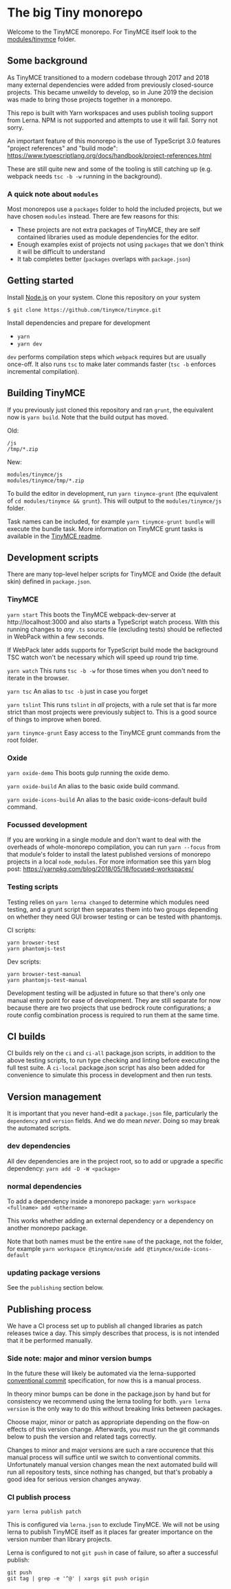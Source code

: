 # The big Tiny monorepo

Welcome to the TinyMCE monorepo. For TinyMCE itself look to the [modules/tinymce](modules/tinymce) folder.

## Some background

As TinyMCE transitioned to a modern codebase through 2017 and 2018 many external dependencies were added from previously closed-source projects. This became unweildy to develop, so in June 2019 the decision was made to bring those projects together in a monorepo.

This repo is built with Yarn workspaces and uses publish tooling support from Lerna. NPM is not supported and attempts to use it will fail. Sorry not sorry.

An important feature of this monorepo is the use of TypeScript 3.0 features "project references" and "build mode":
https://www.typescriptlang.org/docs/handbook/project-references.html

These are still quite new and some of the tooling is still catching up (e.g. webpack needs `tsc -b -w` running in the background).

### A quick note about `modules`

Most monorepos use a `packages` folder to hold the included projects, but we have chosen `modules` instead. There are few reasons for this:

* These projects are not extra packages of TinyMCE, they are self contained libraries used as module dependencies for the editor.
* Enough examples exist of projects not using `packages` that we don't think it will be difficult to understand
* It tab completes better (`packages` overlaps with `package.json`)

## Getting started

Install [Node.js](https://nodejs.org/en/) on your system.
Clone this repository on your system
```
$ git clone https://github.com/tinymce/tinymce.git
```

Install dependencies and prepare for development

* `yarn`
* `yarn dev`

`dev` performs compilation steps which `webpack` requires but are usually once-off. It also runs `tsc` to make later commands faster (`tsc -b` enforces incremental compilation).

## Building TinyMCE

If you previously just cloned this repository and ran `grunt`, the equivalent now is `yarn build`. Note that the build output has moved.

Old:
```
/js
/tmp/*.zip
```
New:
```
modules/tinymce/js
modules/tinymce/tmp/*.zip
```

To build the editor in development, run `yarn tinymce-grunt` (the equivalent of `cd modules/tinymce && grunt`). This will output to the `modules/tinymce/js` folder.

Task names can be included, for example `yarn tinymce-grunt bundle` will execute the bundle task. More information on TinyMCE grunt tasks is available in the [TinyMCE readme](modules/tinymce/readme.md).

## Development scripts

There are many top-level helper scripts for TinyMCE and Oxide (the default skin) defined in `package.json`.

### TinyMCE

`yarn start`
This boots the TinyMCE webpack-dev-server at http://localhost:3000 and also starts a TypeScript watch process. With this running changes to _any_ `.ts` source file (excluding tests) should be reflected in WebPack within a few seconds.

If WebPack later adds supports for TypeScript build mode the background TSC watch won't be necessary which will speed up round trip time.

`yarn watch`
This runs `tsc -b -w` for those times when you don't need to iterate in the browser.

`yarn tsc`
An alias to `tsc -b` just in case you forget

`yarn tslint`
This runs `tslint` in _all_ projects, with a rule set that is far more strict than most projects were previously subject to. This is a good source of things to improve when bored.

`yarn tinymce-grunt`
Easy access to the TinyMCE grunt commands from the root folder.

### Oxide

`yarn oxide-demo`
This boots gulp running the oxide demo.

`yarn oxide-build`
An alias to the basic oxide build command.

`yarn oxide-icons-build`
An alias to the basic oxide-icons-default build command.

### Focussed development

If you are working in a single module and don't want to deal with the overheads of whole-monorepo compilation, you can run `yarn --focus` from that module's folder to install the latest published versions of monorepo projects in a local `node_modules`. For more information see this yarn blog post:
https://yarnpkg.com/blog/2018/05/18/focused-workspaces/

### Testing scripts

Testing relies on `yarn lerna changed` to determine which modules need testing, and a grunt script then separates them into two groups depending on whether they need GUI browser testing or can be tested with phantomjs.

CI scripts:
```
yarn browser-test
yarn phantomjs-test
```

Dev scripts:
```
yarn browser-test-manual
yarn phantomjs-test-manual
```

Development testing will be adjusted in future so that there's only one manual entry point for ease of development. They are still separate for now because there are two projects that use bedrock route configurations; a route config combination process is required to run them at the same time.


## CI builds

CI builds rely on the `ci` and `ci-all` package.json scripts, in addition to the above testing scripts, to run type checking and linting before executing the full test suite. A `ci-local` package.json script has also been added for convenience to simulate this process in development and then run tests.

## Version management

It is important that you never hand-edit a `package.json` file, particularly the `dependency` and `version` fields. And we do mean _never_. Doing so may break the automated scripts.

### dev dependencies

All dev dependencies are in the project root, so to add or upgrade a specific dependency:
`yarn add -D -W <package>`

### normal dependencies

To add a dependency inside a monorepo package:
`yarn workspace <fullname> add <othername>`

This works whether adding an external dependency or a dependency on another monorepo package.

Note that both names must be the entire `name` of the package, not the folder, for example
`yarn workspace @tinymce/oxide add @tinymce/oxide-icons-default`

### updating package versions

See the `publishing` section below.


## Publishing process

We have a CI process set up to publish all changed libraries as patch releases twice a day. This simply describes that process, is is not intended that it be performed manually.

### Side note: major and minor version bumps

In the future these will likely be automated via the lerna-supported [conventional commit](https://conventionalcommits.org) specification, for now this is a manual process.

In theory minor bumps can be done in the package.json by hand but for consistency we recommend using the lerna tooling for both. `yarn lerna version` is the only way to do this without breaking links between packages.

Choose major, minor or patch as appropriate depending on the flow-on effects of this version change. Afterwards, you _must_ run the git commands below to push the version and related tags correctly.

Changes to minor and major versions are such a rare occurence that this manual process will suffice until we switch to conventional commits. Unfortunately manual version changes mean the next automated build will run all repository tests, since nothing has changed, but that's probably a good idea for serious version changes anyway.

### CI publish process

`yarn lerna publish patch`

This is configured via `lerna.json` to exclude TinyMCE. We will not be using lerna to publish TinyMCE itself as it places far greater importance on the version number than library projects.

Lerna is configured to not `git push` in case of failure, so after a successful publish:

```
git push
git tag | grep -e '^@' | xargs git push origin
```